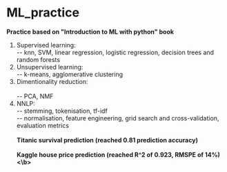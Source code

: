 # ML_practice

<b>Practice based on "Introduction to ML with python" book</b><br>
1. Supervised learning:<br>
  -- knn, SVM, linear regression, logistic regression, decision trees and random forests<br>
2. Unsupervised learning:<br>
  -- k-means, agglomerative clustering<br>
3. Dimentionality reduction:<br><br>
  -- PCA, NMF<br>
4. NNLP:<br>
  -- stemming, tokenisation, tf-idf<br>
  -- normalisation, feature engineering, grid search and cross-validation, evaluation metrics<br><br>
<b>Titanic survival prediction (reached 0.81 prediction accuracy)</b><br><br>
<b>Kaggle house price prediction (reached R^2 of 0.923, RMSPE of 14%)<\b>
